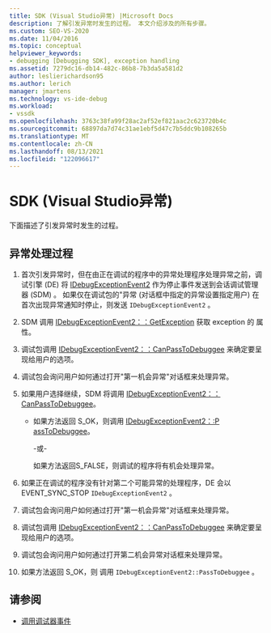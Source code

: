 ```yaml
---
title: SDK (Visual Studio异常) |Microsoft Docs
description: 了解引发异常时发生的过程。 本文介绍涉及的所有步骤。
ms.custom: SEO-VS-2020
ms.date: 11/04/2016
ms.topic: conceptual
helpviewer_keywords:
- debugging [Debugging SDK], exception handling
ms.assetid: 7279dc16-db14-482c-86b8-7b3da5a581d2
author: leslierichardson95
ms.author: lerich
manager: jmartens
ms.technology: vs-ide-debug
ms.workload:
- vssdk
ms.openlocfilehash: 3763c38fa99f28ac2af52ef821aac2c623720b4c
ms.sourcegitcommit: 68897da7d74c31ae1ebf5d47c7b5ddc9b108265b
ms.translationtype: MT
ms.contentlocale: zh-CN
ms.lasthandoff: 08/13/2021
ms.locfileid: "122096617"
---
```

# <a name="exception-handling-visual-studio-sdk"></a>SDK (Visual Studio异常) 
下面描述了引发异常时发生的过程。

## <a name="exception-handling-process"></a>异常处理过程

1. 首次引发异常时，但在由正在调试的程序中的异常处理程序处理异常之前，调试引擎 (DE) 将 [IDebugExceptionEvent2](../../extensibility/debugger/reference/idebugexceptionevent2.md) 作为停止事件发送到会话调试管理器 (SDM) 。 如果仅在调试包的"异常 (对话框中指定的异常设置指定用户) 在首次出现异常通知时停止，则发送 `IDebugExceptionEvent2` 。

2. SDM 调用 [IDebugExceptionEvent2：：GetException](../../extensibility/debugger/reference/idebugexceptionevent2-getexception.md) 获取 exception 的 属性。

3. 调试包调用 [IDebugExceptionEvent2：：CanPassToDebuggee](../../extensibility/debugger/reference/idebugexceptionevent2-canpasstodebuggee.md) 来确定要呈现给用户的选项。

4. 调试包会询问用户如何通过打开"第一机会异常"对话框来处理异常。

5. 如果用户选择继续，SDM 将调用 [IDebugExceptionEvent2：：CanPassToDebuggee](../../extensibility/debugger/reference/idebugexceptionevent2-canpasstodebuggee.md)。

    - 如果方法返回 S_OK，则调用 [IDebugExceptionEvent2：:P assToDebuggee](../../extensibility/debugger/reference/idebugexceptionevent2-passtodebuggee.md)。

         -或-

         如果方法返回S_FALSE，则调试的程序将有机会处理异常。

6. 如果正在调试的程序没有针对第二个可能异常的处理程序，DE 会以 EVENT_SYNC_STOP `IDebugExceptionEvent2` 。 

7. 调试包会询问用户如何通过打开"第一机会异常"对话框来处理异常。

8. 调试包调用 [IDebugExceptionEvent2：：CanPassToDebuggee](../../extensibility/debugger/reference/idebugexceptionevent2-canpasstodebuggee.md) 来确定要呈现给用户的选项。

9. 调试包会询问用户如何通过打开第二机会异常对话框来处理异常。

10. 如果方法返回 S_OK，则 调用 `IDebugExceptionEvent2::PassToDebuggee` 。

## <a name="see-also"></a>请参阅
- [调用调试器事件](../../extensibility/debugger/calling-debugger-events.md)
